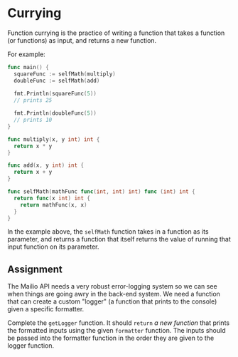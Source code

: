 # Currying

Function currying is the practice of writing a function that takes a function (or functions) as input, and returns a new function.

For example:

```go
func main() {
  squareFunc := selfMath(multiply)
  doubleFunc := selfMath(add)
  
  fmt.Println(squareFunc(5))
  // prints 25

  fmt.Println(doubleFunc(5))
  // prints 10
}

func multiply(x, y int) int {
  return x * y
}

func add(x, y int) int {
  return x + y
}

func selfMath(mathFunc func(int, int) int) func (int) int {
  return func(x int) int {
    return mathFunc(x, x)
  }
}
```
In the example above, the `selfMath` function takes in a function as its parameter, and returns a function that itself returns the value of running that input function on its parameter.

## Assignment

The Mailio API needs a very robust error-logging system so we can see when things are going awry in the back-end system. We need a function that can create a custom "logger" (a function that prints to the console) given a specific formatter.

Complete the `getLogger` function. It should `return` _a new function_ that prints the formatted inputs using the given `formatter` function. The inputs should be passed into the formatter function in the order they are given to the logger function.

